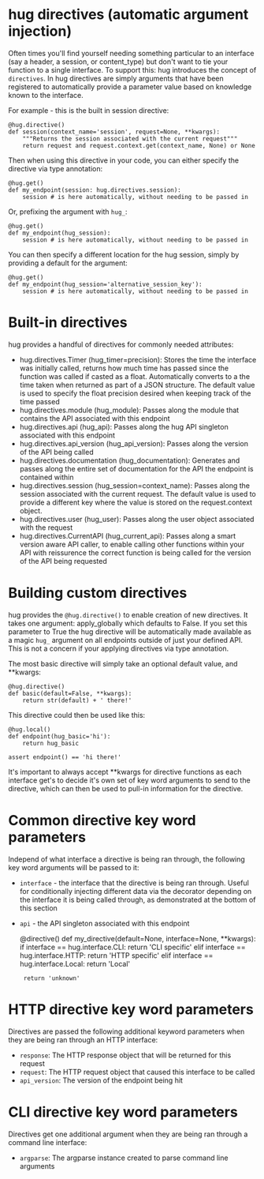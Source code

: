 hug directives (automatic argument injection)
===================

Often times you'll find yourself needing something particular to an interface (say a header, a session, or content_type) but don't want to tie your function
to a single interface. To support this: hug introduces the concept of `directives`. In hug directives are simply arguments that have been registered to automatically provide a parameter value based on knowledge known to the interface.

For example - this is the built in session directive:


    @hug.directive()
    def session(context_name='session', request=None, **kwargs):
        """Returns the session associated with the current request"""
        return request and request.context.get(context_name, None) or None

Then when using this directive in your code, you can either specify the directive via type annotation:

    @hug.get()
    def my_endpoint(session: hug.directives.session):
        session # is here automatically, without needing to be passed in

Or, prefixing the argument with `hug_`:

    @hug.get()
    def my_endpoint(hug_session):
        session # is here automatically, without needing to be passed in

You can then specify a different location for the hug session, simply by providing a default for the argument:

    @hug.get()
    def my_endpoint(hug_session='alternative_session_key'):
        session # is here automatically, without needing to be passed in

Built-in directives
===================

hug provides a handful of directives for commonly needed attributes:

 - hug.directives.Timer (hug_timer=precision): Stores the time the interface was initially called, returns how much time has passed since the function was called if casted as a float. Automatically converts to a the time taken when returned as part of a JSON structure. The default value is used to specify the float precision desired when keeping track of the time passed
 - hug.directives.module (hug_module): Passes along the module that contains the API associated with this endpoint
 - hug.directives.api (hug_api): Passes along the hug API singleton associated with this endpoint
 - hug.directives.api_version (hug_api_version): Passes along the version of the API being called
 - hug.directives.documentation (hug_documentation): Generates and passes along the entire set of documentation for the API the endpoint is contained within
 - hug.directives.session (hug_session=context_name): Passes along the session associated with the current request. The default value is used to provide a different key where the value is stored on the request.context object.
 - hug.directives.user (hug_user): Passes along the user object associated with the request
 - hug.directives.CurrentAPI (hug_current_api): Passes along a smart version aware API caller, to enable calling other functions within your API with reissurence the correct function is being called for the version of the API being requested

Building custom directives
===================

hug provides the `@hug.directive()` to enable creation of new directives. It takes one argument: apply_globally which defaults to False.
If you set this parameter to True the hug directive will be automatically made available as a magic `hug_` argument on all endpoints outside of just your defined API. This is not a concern if your applying directives via type annotation.

The most basic directive will simply take an optional default value, and **kwargs:

    @hug.directive()
    def basic(default=False, **kwargs):
        return str(default) + ' there!'


This directive could then be used like this:

    @hug.local()
    def endpoint(hug_basic='hi'):
        return hug_basic

    assert endpoint() == 'hi there!'

It's important to always accept **kwargs for directive functions as each interface get's to decide it's own set of
key word arguments to send to the directive, which can then be used to pull-in information for the directive.

Common directive key word parameters
===================

Independ of what interface a directive is being ran through, the following key word arguments will be passed to it:

 - `interface` - the interface that the directive is being ran through. Useful for conditionally injecting different data via the decorator depending on the interface it is being called through, as demonstrated at the bottom of this section
 - `api` - the API singleton associated with this endpoint

    @directive()
    def my_directive(default=None, interface=None, **kwargs):
        if interface == hug.interface.CLI:
            return 'CLI specific'
        elif interface == hug.interface.HTTP:
            return 'HTTP specific'
        elif interface == hug.interface.Local:
            return 'Local'

        return 'unknown'

HTTP directive key word parameters
===================

Directives are passed the following additional keyword parameters when they are being ran through an HTTP interface:

 - `response`: The HTTP response object that will be returned for this request
 - `request`: The HTTP request object that caused this interface to be called
 - `api_version`: The version of the endpoint being hit

CLI directive key word parameters
===================

Directives get one additional argument when they are being ran through a command line interface:

 - `argparse`: The argparse instance created to parse command line arguments
